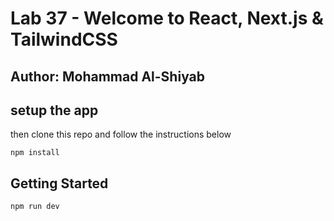 # Lab 37 - Welcome to React, Next.js & TailwindCSS

## Author: Mohammad Al-Shiyab

## setup the app


then clone this repo and follow the instructions below

```
npm install
```


## Getting Started

```
npm run dev
```



